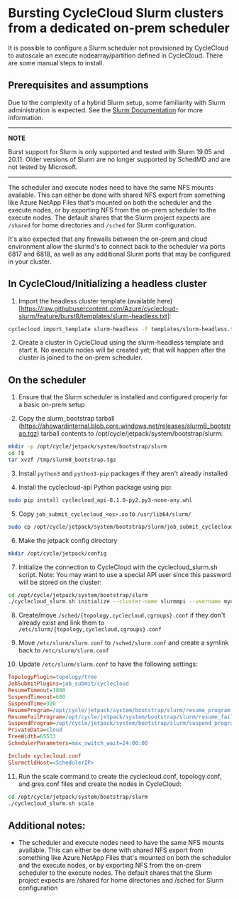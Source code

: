 # Bursting CycleCloud Slurm clusters from a dedicated on-prem scheduler

It is possible to configure a Slurm scheduler not provisioned by CycleCloud to autoscale an execute nodearray/partition defined in CycleCloud. There are some manual steps to install.

## Prerequisites and assumptions
Due to the complexity of a hybrid Slurm setup, some familiarity with Slurm administration is expected. See the [Slurm Documentation](https://slurm.schedmd.com/) for more information.

---
**NOTE**

Burst support for Slurm is only supported and tested with Slurm 19.05 and 20.11. Older versions of Slurm are no longer supported by SchedMD and are not tested by Microsoft.

---

The scheduler and execute nodes need to have the same NFS mounts available. This can either be done with shared NFS export from something like Azure NetApp Files that's mounted on both the scheduler and the execute nodes, or by exporting NFS from the on-prem scheduler to the execute nodes. The default shares that the Slurm project expects are `/shared` for home directories and `/sched` for Slurm configuration.

It's also expected that any firewalls between the on-prem and cloud environment allow the slurmd's to connect back to the scheduler via ports 6817 and 6818, as well as any additional Slurm ports that may be configured in your cluster.

## In CycleCloud/Initializing a headless cluster

1) Import the headless cluster template (available here)[https://raw.githubusercontent.com/Azure/cyclecloud-slurm/feature/burst8/templates/slurm-headless.txt]:

```bash
cyclecloud import_template slurm-headless -f templates/slurm-headless.txt -c slurm
```

2) Create a cluster in CycleCloud using the slurm-headless template and start it. No execute nodes will be created yet; that will happen after the cluster is joined to the on-prem scheduler.

## On the scheduler

1) Ensure that the Slurm scheduler is installed and configured properly for a basic on-prem setup

2) Copy the slurm_bootstrap tarball (https://ahowardinternal.blob.core.windows.net/releases/slurm8_bootstrap.tgz) tarball contents to /opt/cycle/jetpack/system/bootstrap/slurm:

```bash
mkdir -p /opt/cycle/jetpack/system/bootstrap/slurm
cd !$
tar xvzf /tmp/slurm8_bootstrap.tgz
```

3) Install `python3` and `python3-pip` packages if they aren't already installed

4) Install the cyclecloud-api Python package using pip:

```bash
sudo pip install cyclecloud_api-8.1.0-py2.py3-none-any.whl
```

5) Copy `job_submit_cyclecloud_<os>.so` to `/usr/lib64/slurm/`

```bash
sudo cp /opt/cycle/jetpack/system/bootstrap/slurm/job_submit_cyclecloud_<OS>.so /usr/lib64/slurm/
```

6) Make the jetpack config directory

```bash
mkdir /opt/cycle/jetpack/config
```

7) Initialize the connection to CycleCloud with the cyclecloud_slurm.sh script. Note: You may want to use a special API user since this password will be stored on the cluster:

```bash
cd /opt/cycle/jetpack/system/bootstrap/slurm
./cyclecloud_slurm.sh initialize --cluster-name slurmmpi --username myuser --password mypass --url https://<cyclecloud_url> 
```

8) Create/move `/sched/{topology,cyclecloud,cgroups}.conf` if they don't already exist and link them to `/etc/slurm/{topology,cyclecloud,cgroups}.conf`

9) Move `/etc/slurm/slurm.conf` to `/sched/slurm.conf` and create a symlink back to `/etc/slurm/slurm.conf`

10) Update `/etc/slurm/slurm.conf` to have the following settings:

```ini
TopologyPlugin=topology/tree
JobSubmitPlugins=job_submit/cyclecloud
ResumeTimeout=1800
SuspendTimeout=600
SuspendTime=300
ResumeProgram=/opt/cycle/jetpack/system/bootstrap/slurm/resume_program.sh
ResumeFailProgram=/opt/cycle/jetpack/system/bootstrap/slurm/resume_fail_program.sh
SuspendProgram=/opt/cycle/jetpack/system/bootstrap/slurm/suspend_program.sh
PrivateData=cloud
TreeWidth=65533
SchedulerParameters=max_switch_wait=24:00:00

Include cyclecloud.conf
SlurmctldHost=<SchedulerIP>
```

11) Run the scale command to create the cyclecloud.conf, topology.conf, and gres.conf files and create the nodes in CycleCloud:

```bash
cd /opt/cycle/jetpack/system/bootstrap/slurm
./cyclecloud_slurm.sh scale
```


## Additional notes:

* The scheduler and execute nodes need to have the same NFS mounts available. This can either be done with shared NFS export from something like Azure NetApp Files that's mounted on both the scheduler and the execute nodes, or by exporting NFS from the on-prem scheduler to the execute nodes. The default shares that the Slurm project expects are /shared for home directories and /sched for Slurm configuration
